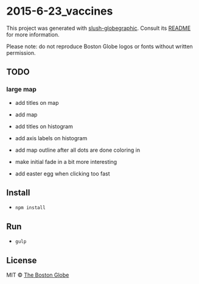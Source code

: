 # 2015-6-23_vaccines

This project was generated with [slush-globegraphic](https://github.com/BostonGlobe/slush-globegraphic). Consult its [README](https://github.com/BostonGlobe/slush-globegraphic) for more information.

Please note: do not reproduce Boston Globe logos or fonts without written permission.

## TODO

### large map

- add titles on map
- add map
- add titles on histogram
- add axis labels on histogram

- add map outline after all dots are done coloring in
- make initial fade in a bit more interesting
- add easter egg when clicking too fast

## Install

- `npm install`

## Run

- `gulp`

## License

MIT © [The Boston Globe](http://github.com/BostonGlobe)